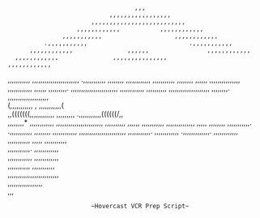                                        ,,,                                      
                                ,,,,,,,,,,,,,,,,,                               
                           ,,,,,,,,,,,,,,,,,,,,,,,,,,                           
                       ,,,,,,,,,,,,           ,,,,,,,,,,,,                      
                   ,,,,,,,,,,,                    ,,,,,,,,,,,,                  
              .,,,,,,,,,,,                            .,,,,,,,,,,,              
          ,,,,,,,,,,,,               ,,,,,,                ,,,,,,,,,,,,         
      ,,,,,,,,,,,,               ,,,,,,,,,,,,,,,               ,,,,,,,,,,,,     
  ,,,,,,,,,,,                ,,,,,,,,,,,,,,,,,,,,,,,               .,,,,,,,,,,, 
 ,,,,,,,,               ,,,,,,,,,,,,         ,,,,,,,,,,,                ,,,,,,,,
,,,,,,              ,,,,,,,,,,,,,,,              ,,,,,,,,,,,,             ,,,,,,
 ,,,,,,,,,.     ,,,,,,,,,,,,,,,,,,,,,,,              ,,,,,,,,,,,,     ,,,,,,,,,,
   ,,,,,,,,,,,,,,,,,,,,      ,,,,,,,,.                    ,,,,,,,,,,,,,,,,,,,,  
       (,,,,,,,,,,,                            ,              ,,,,,,,,,,,(      
   ,,(((((((,,,,,,,,,,,,                   ,,,,,,,,,     .,,,,,,,,,,,((((((/,,  
 ,,,,,,,,*      ,,,,,,,,,,,,              ,,,,,,,,,,,,,,,,,,,,,,,     ,,,,,,,,,,
,,,,,,               ,,,,,,,,,,,              ,,,,,,,,,,,,,,               ,,,,,
 ,,,,,,,,                ,,,,,,,,,,,.       .,,,,,,,,,,,                ,,,,,,,,
  ,,,,,,,,,,,,               ,,,,,,,,,,,,,,,,,,,,,,,               ,,,,,,,,,,,. 
      ,,,,,,,,,,,,               .,,,,,,,,,,,,,.               ,,,,,,,,,,,,     
           ,,,,,,,,,,,                ,,,,,                ,,,,,,,,,,,          
               ,,,,,,,,,,,.                           ,,,,,,,,,,,,              
                   ,,,,,,,,,,,,                   ,,,,,,,,,,,,                  
                        ,,,,,,,,,,,           ,,,,,,,,,,,                       
                            ,,,,,,,,,,,,,,,,,,,,,,,,,                           
                                ,,,,,,,,,,,,,,,,,                               
                                       ,,,  

                           ~Hovercast VCR Prep Script~